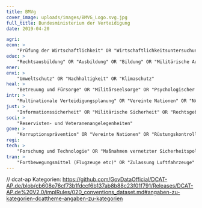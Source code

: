 ```yaml
---
title: BMVg
cover_image: uploads/images/BMVG_Logo.svg.jpg
full_title: Bundesministerium der Verteidigung
date: 2019-04-20

agri:
econ: >
    "Prüfung der Wirtschaftlichkeit" OR "Wirtschaftlichkeitsuntersuchungen im Geschäftsbereich BMVg" OR "Kooperation (zw. BMVg) mit der Wirtschaft" OR "Koordinierende Haushaltsmittelbewirtschaftung" OR "Wirtschaftlichkeit von Realisierung und Nutzung von Wehrmaterial" OR "Haushalt" OR "Materialwirtschaft" OR "Finanzbedarfsanalyse" OR "Rüstungsindustriepolitik" OR "Rüstungsexport" OR "Investitionsprüfung" OR "Controlling" OR "Bewirtschaftungsangelegenheiten"
educ: >
    "Rechtsausbildung" OR "Ausbildung" OR "Bildung" OR "Militärische Ausbildung und Übungen" OR "Hochschulen der Bundeswehr" OR "Auslandsschulen der Bundeswehr"
ener:
envi: >
    "Umweltschutz" OR "Nachhaltigkeit" OR "Klimaschutz"
heal: >
    "Betreuung und Fürsorge" OR "Militärseelsorge" OR "Psychologischer Dienst der Bundeswehr" OR "Veteranen" OR "Veteranenangelegenheiten"
intr: >
    "Multinationale Verteidigungsplanung" OR "Vereinte Nationen" OR "NATO" OR "EU" OR "GSVP" OR "GASP" OR "Common Security and Defence Policy"
just: >
    "Informationssicherheit" OR "Militärische Sicherheit" OR "Rechtsgebiete (Staats- und Verfassungsrecht, Völker- und Europarecht, Verwaltungsrecht, Bürgerliches Recht, Handels- und Wirtschaftsrecht, Strafrecht)" OR "Sicherheit" OR "Sicherheitspolitik und Verteidigungspolitik" OR "Sicherheitsrecht" OR "Bedrohungsbeurteilung" OR "Terrorismus" OR "Weltraumsicherheit" OR "Sicherheitsbeurteilung" OR "Extremismus"
soci: >
    "Reservisten- und Veteranenangelegenheiten"
gove: >
    "Korruptionsprävention" OR "Vereinte Nationen" OR "Rüstungskontrolle" OR "NATO" OR "GSVP" OR "Rüstungsangelegenheiten" OR "OSZE" OR "Verwaltungsunterstützung" OR "Informationsfreiheitsgesetz (Anfragestatistik)" OR "Sanitätsdienst" OR "Stationierung der Bundeswehr" OR "Logistik" OR "Verwaltungsprozesse" OR "Liegenschaftsbetrieb im Inland und Ausland"
regi:
tech: >
    "Forschung und Technologie" OR "Maßnahmen vernetzter Sicherheitspolitik" OR "Wissenschaft und Gesellschaft"
tran: >
    "Fortbewegungsmittel (Flugzeuge etc)" OR "Zulassung Luftfahrzeuge" OR "Logistik" OR "Mobilität"
---
```


// dcat-ap Kategorien: https://github.com/GovDataOfficial/DCAT-AP.de/blob/cb608e76cf73b1fdccf6b137ab8b88c23f01f791/Releases/DCAT-AP.de%20V2.0/implRules/020_conventions_dataset.md#angaben-zu-kategorien-dcattheme-angaben-zu-kategorien

